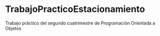 # TrabajoPracticoEstacionamiento
Trabajo práctico del segundo cuatrimestre de Programación Orientada a Objetos
